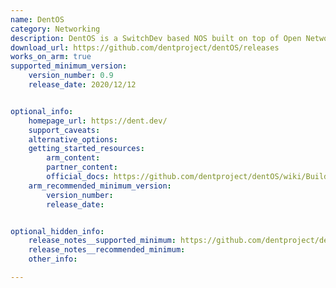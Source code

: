 ```yaml
---
name: DentOS
category: Networking
description: DentOS is a SwitchDev based NOS built on top of Open Network Linux.
download_url: https://github.com/dentproject/dentOS/releases
works_on_arm: true
supported_minimum_version:
    version_number: 0.9
    release_date: 2020/12/12


optional_info:
    homepage_url: https://dent.dev/
    support_caveats:
    alternative_options:
    getting_started_resources:
        arm_content:
        partner_content:
        official_docs: https://github.com/dentproject/dentOS/wiki/Building
    arm_recommended_minimum_version:
        version_number:
        release_date:


optional_hidden_info:
    release_notes__supported_minimum: https://github.com/dentproject/dentOS/releases/tag/v0.9
    release_notes__recommended_minimum:
    other_info:

---
```

